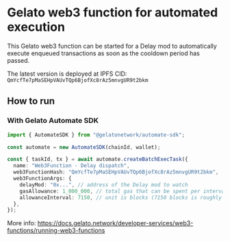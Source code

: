 # Gelato web3 function for automated execution

This Gelato web3 function can be started for a Delay mod to automatically execute enqueued transactions as soon as the cooldown period has passed.

The latest version is deployed at IPFS CID: `QmYcfTe7pMaSEHpVAUvTQp6BjofXc8rAz5mnvgUR9t2bkm`

## How to run

### With Gelato Automate SDK

```ts
import { AutomateSDK } from "@gelatonetwork/automate-sdk";

const automate = new AutomateSDK(chainId, wallet);

const { taskId, tx } = await automate.createBatchExecTask({
  name: "Web3Function - Delay dispatch",
  web3FunctionHash: "QmYcfTe7pMaSEHpVAUvTQp6BjofXc8rAz5mnvgUR9t2bkm",
  web3FunctionArgs: {
    delayMod: "0x...", // address of the Delay mod to watch
    gasAllowance: 1_000_000, // total gas that can be spent per interval
    allowanceInterval: 7150, // unit is blocks (7150 blocks is roughly one day on mainnet)
  },
});
```

More info: https://docs.gelato.network/developer-services/web3-functions/running-web3-functions
